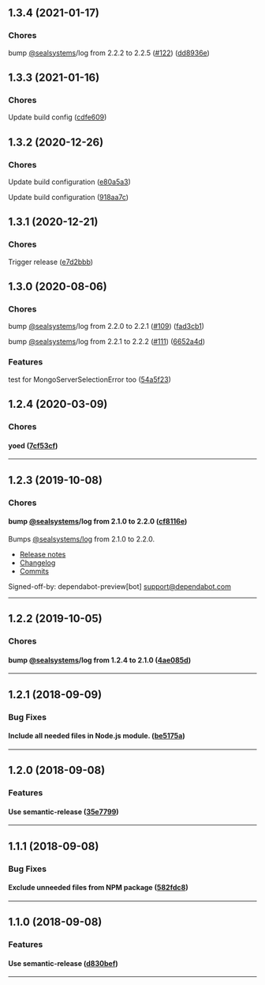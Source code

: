 ## 1.3.4 (2021-01-17)

### Chores


bump [@sealsystems](https://github.com/sealsystems)/log from 2.2.2 to 2.2.5 ([#122](https://github.com/sealsystems/node-assert-mongo-error/issues/122)) ([dd8936e](https://github.com/sealsystems/node-assert-mongo-error/commit/dd8936e))

## 1.3.3 (2021-01-16)

### Chores


Update build config ([cdfe609](https://github.com/sealsystems/node-assert-mongo-error/commit/cdfe609))

## 1.3.2 (2020-12-26)

### Chores


Update build configuration ([e80a5a3](https://github.com/sealsystems/node-assert-mongo-error/commit/e80a5a3))

Update build configuration ([918aa7c](https://github.com/sealsystems/node-assert-mongo-error/commit/918aa7c))

## 1.3.1 (2020-12-21)

### Chores


Trigger release ([e7d2bbb](https://github.com/sealsystems/node-assert-mongo-error/commit/e7d2bbb))

## 1.3.0 (2020-08-06)

### Chores


bump [@sealsystems](https://github.com/sealsystems)/log from 2.2.0 to 2.2.1 ([#109](https://github.com/sealsystems/node-assert-mongo-error/issues/109)) ([fad3cb1](https://github.com/sealsystems/node-assert-mongo-error/commit/fad3cb1))

bump [@sealsystems](https://github.com/sealsystems)/log from 2.2.1 to 2.2.2 ([#111](https://github.com/sealsystems/node-assert-mongo-error/issues/111)) ([6652a4d](https://github.com/sealsystems/node-assert-mongo-error/commit/6652a4d))

### Features


test for MongoServerSelectionError too ([54a5f23](https://github.com/sealsystems/node-assert-mongo-error/commit/54a5f23))

## 1.2.4 (2020-03-09)

### Chores


#### yoed ([7cf53cf](https://github.com/sealsystems/node-assert-mongo-error/commit/7cf53cf))



---

## 1.2.3 (2019-10-08)

### Chores


#### bump [@sealsystems](https://github.com/sealsystems)/log from 2.1.0 to 2.2.0 ([cf8116e](https://github.com/sealsystems/node-assert-mongo-error/commit/cf8116e))

Bumps [@sealsystems/log](https://github.com/sealsystems/node-log) from 2.1.0 to 2.2.0.
- [Release notes](https://github.com/sealsystems/node-log/releases)
- [Changelog](https://github.com/sealsystems/node-log/blob/master/CHANGELOG.md)
- [Commits](https://github.com/sealsystems/node-log/compare/2.1.0...2.2.0)

Signed-off-by: dependabot-preview[bot] <support@dependabot.com>


---

## 1.2.2 (2019-10-05)

### Chores


#### bump [@sealsystems](https://github.com/sealsystems)/log from 1.2.4 to 2.1.0 ([4ae085d](https://github.com/sealsystems/node-assert-mongo-error/commit/4ae085d))



---

## 1.2.1 (2018-09-09)

### Bug Fixes


#### Include all needed files in Node.js module. ([be5175a](https://github.com/sealsystems/node-assert-mongo-error/commit/be5175a))



---

## 1.2.0 (2018-09-08)

### Features


#### Use semantic-release ([35e7799](https://github.com/sealsystems/node-assert-mongo-error/commit/35e7799))



---

## 1.1.1 (2018-09-08)

### Bug Fixes


#### Exclude unneeded files from NPM package ([582fdc8](https://github.com/sealsystems/node-assert-mongo-error/commit/582fdc8))



---

## 1.1.0 (2018-09-08)

### Features


#### Use semantic-release ([d830bef](https://github.com/sealsystems/node-assert-mongo-error/commit/d830bef))



---

